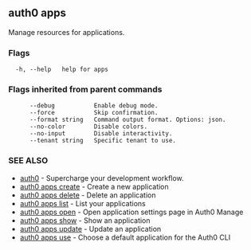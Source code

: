 ## auth0 apps

Manage resources for applications.

### Flags

```
  -h, --help   help for apps
```

### Flags inherited from parent commands

```
      --debug           Enable debug mode.
      --force           Skip confirmation.
      --format string   Command output format. Options: json.
      --no-color        Disable colors.
      --no-input        Disable interactivity.
      --tenant string   Specific tenant to use.
```

### SEE ALSO

* [auth0](auth0.md)	 - Supercharge your development workflow.
* [auth0 apps create](auth0_apps_create.md)	 - Create a new application
* [auth0 apps delete](auth0_apps_delete.md)	 - Delete an application
* [auth0 apps list](auth0_apps_list.md)	 - List your applications
* [auth0 apps open](auth0_apps_open.md)	 - Open application settings page in Auth0 Manage
* [auth0 apps show](auth0_apps_show.md)	 - Show an application
* [auth0 apps update](auth0_apps_update.md)	 - Update an application
* [auth0 apps use](auth0_apps_use.md)	 - Choose a default application for the Auth0 CLI
